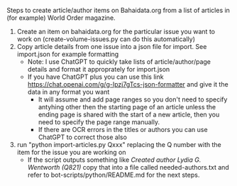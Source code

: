 Steps to create article/author items on Bahaidata.org from a list of articles in (for example) World Order magazine.

1. Create an item on bahaidata.org for the particular issue you want to work on (create-volume-issues.py can do this automatically)
2. Copy article details from one issue into a json file for import. See import.json for example formatting
   - Note: I use ChatGPT to quickly take lists of article/author/page details and format it approprately for import.json
   - If you have ChatGPT plus you can use this link https://chat.openai.com/g/g-Ipzj7gTcs-json-formatter and give it the data in any format you want
     - It will assume and add page ranges so you don't need to specify antyhing other then the starting page of an article unless the ending page is shared with the start of a new article, then you need to specify the page range manually. 
     - If there are OCR errors in the titles or authors you can use ChatGPT to correct those also
3. run "python import-articles.py Qxxx" replacing the Q number with the item for the issue you are working on
   - If the script outputs something like *Created author Lydia G. Wentworth (Q821)* copy that into a file called needed-authors.txt and refer to bot-scripts/python/README.md for the next steps.
